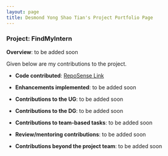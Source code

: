 ```yaml
---
layout: page
title: Desmond Yong Shao Tian's Project Portfolio Page
---
```


### Project: FindMyIntern

**Overview**: to be added soon

Given below are my contributions to the project.

* **Code contributed**: [RepoSense Link](https://nus-cs2103-ay2223s1.github.io/tp-dashboard/?search=desmondyst&breakdown=true&sort=groupTitle&sortWithin=title&since=2022-09-16&timeframe=commit&mergegroup=&groupSelect=groupByRepos&checkedFileTypes=docs~functional-code~test-code~other)

* **Enhancements implemented**: to be added soon

* **Contributions to the UG**: to be added soon

* **Contributions to the DG**: to be added soon

* **Contributions to team-based tasks**: to be added soon

* **Review/mentoring contributions**: to be added soon

* **Contributions beyond the project team**: to be added soon

